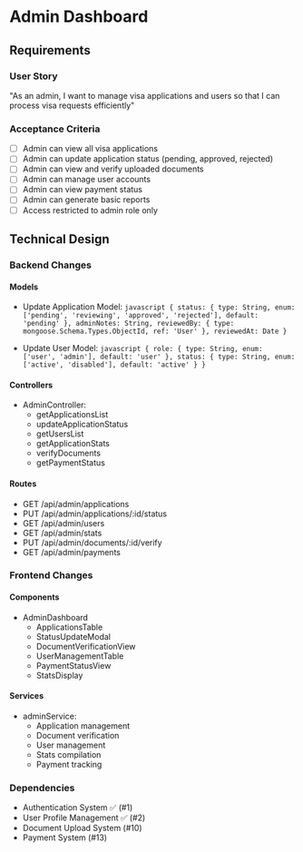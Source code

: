 # Admin Dashboard

## Requirements
### User Story
"As an admin, I want to manage visa applications and users so that I can process visa requests efficiently"

### Acceptance Criteria
- [ ] Admin can view all visa applications
- [ ] Admin can update application status (pending, approved, rejected)
- [ ] Admin can view and verify uploaded documents
- [ ] Admin can manage user accounts
- [ ] Admin can view payment status
- [ ] Admin can generate basic reports
- [ ] Access restricted to admin role only

## Technical Design

### Backend Changes
#### Models
- Update Application Model:  ```javascript
  {
    status: {
      type: String,
      enum: ['pending', 'reviewing', 'approved', 'rejected'],
      default: 'pending'
    },
    adminNotes: String,
    reviewedBy: {
      type: mongoose.Schema.Types.ObjectId,
      ref: 'User'
    },
    reviewedAt: Date
  }  ```

- Update User Model:  ```javascript
  {
    role: {
      type: String,
      enum: ['user', 'admin'],
      default: 'user'
    },
    status: {
      type: String,
      enum: ['active', 'disabled'],
      default: 'active'
    }
  }  ```

#### Controllers
- AdminController:
  - getApplicationsList
  - updateApplicationStatus
  - getUsersList
  - getApplicationStats
  - verifyDocuments
  - getPaymentStatus

#### Routes
- GET /api/admin/applications
- PUT /api/admin/applications/:id/status
- GET /api/admin/users
- GET /api/admin/stats
- PUT /api/admin/documents/:id/verify
- GET /api/admin/payments

### Frontend Changes
#### Components
- AdminDashboard
  - ApplicationsTable
  - StatusUpdateModal
  - DocumentVerificationView
  - UserManagementTable
  - PaymentStatusView
  - StatsDisplay

#### Services
- adminService:
  - Application management
  - Document verification
  - User management
  - Stats compilation
  - Payment tracking

### Dependencies
- Authentication System ✅ (#1)
- User Profile Management ✅ (#2)
- Document Upload System (#10)
- Payment System (#13) 